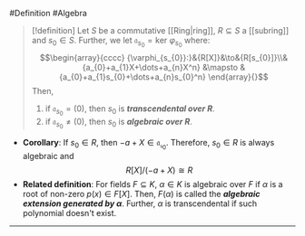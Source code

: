 #Definition #Algebra

> [!definition]
> Let $S$ be a commutative [[Ring|ring]], $R\subseteq S$ a [[subring]] and $s_{0}\in S$. Further, we let $\mathfrak{a}_{s_{0}}=\text{ker }\varphi_{s_{0}}$ where: $$\begin{array}{cccc} {\varphi_{s_{0}}:}&{R[X]}&\to&{R[s_{0}]}\\&{a_{0}+a_{1}X+\dots+a_{n}X^n} &\mapsto & {a_{0}+a_{1}s_{0}+\dots+a_{n}s_{0}^n} \end{array}{}$$Then, 
> 1. if $\mathfrak{a}_{s_{0}}=(0)$, then $s_{0}$ is ***transcendental  over $R$***.
> 2. if $\mathfrak{a}_{s_{0}}\neq(0)$, then $s_{0}$ is ***algebraic  over $R$***.

- **Corollary**: If $s_{0}\in R$, then $-a+X\in \mathfrak{a_{s_{0}}}$. Therefore, $s_{0}\in R$ is always algebraic and $$R[X] / (-a+X)\cong R$$ 
- **Related definition**: For fields $F\subseteq K$, $\alpha\in K$ is algebraic over $F$ if $\alpha$ is a root of non-zero $p(x)\in F[X]$. Then, $F(\alpha)$ is called the ***algebraic extension generated by $\alpha$***. Further, $\alpha$ is transcendental if such polynomial doesn't exist.
---
